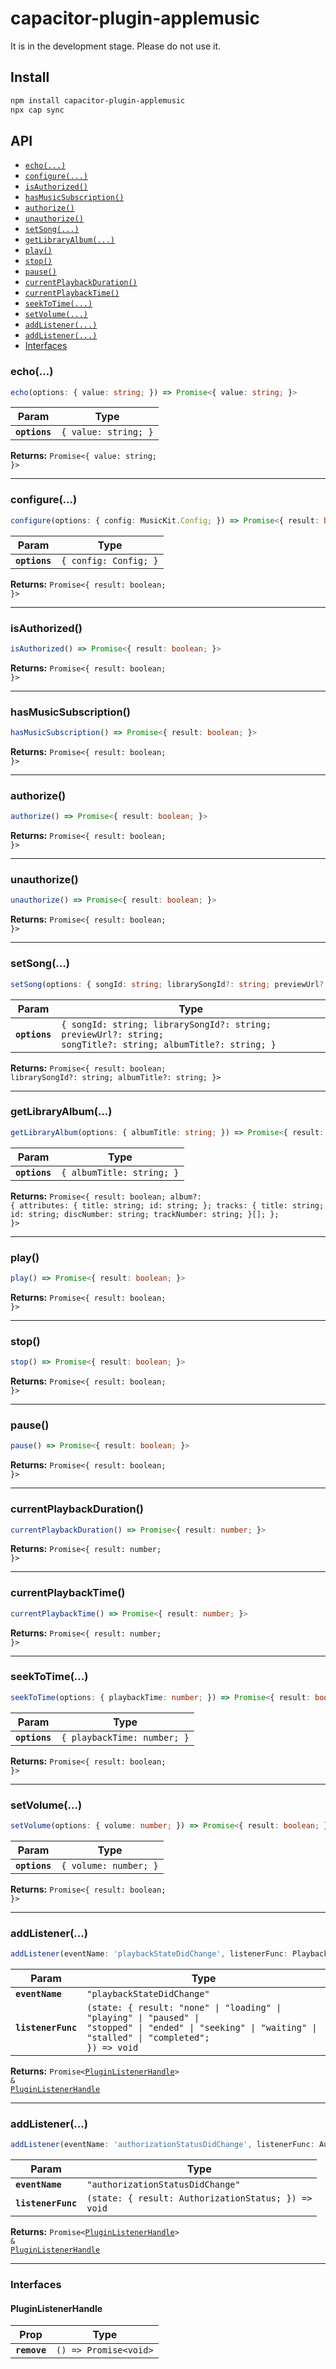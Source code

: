 # capacitor-plugin-applemusic

It is in the development stage. Please do not use it.

## Install

```bash
npm install capacitor-plugin-applemusic
npx cap sync
```

## API

<docgen-index>

* [`echo(...)`](#echo)
* [`configure(...)`](#configure)
* [`isAuthorized()`](#isauthorized)
* [`hasMusicSubscription()`](#hasmusicsubscription)
* [`authorize()`](#authorize)
* [`unauthorize()`](#unauthorize)
* [`setSong(...)`](#setsong)
* [`getLibraryAlbum(...)`](#getlibraryalbum)
* [`play()`](#play)
* [`stop()`](#stop)
* [`pause()`](#pause)
* [`currentPlaybackDuration()`](#currentplaybackduration)
* [`currentPlaybackTime()`](#currentplaybacktime)
* [`seekToTime(...)`](#seektotime)
* [`setVolume(...)`](#setvolume)
* [`addListener(...)`](#addlistener)
* [`addListener(...)`](#addlistener)
* [Interfaces](#interfaces)

</docgen-index>

<docgen-api>
<!--Update the source file JSDoc comments and rerun docgen to update the docs below-->

### echo(...)

```typescript
echo(options: { value: string; }) => Promise<{ value: string; }>
```

| Param         | Type                            |
| ------------- | ------------------------------- |
| **`options`** | <code>{ value: string; }</code> |

**Returns:** <code>Promise&lt;{ value: string; }&gt;</code>

--------------------


### configure(...)

```typescript
configure(options: { config: MusicKit.Config; }) => Promise<{ result: boolean; }>
```

| Param         | Type                             |
| ------------- | -------------------------------- |
| **`options`** | <code>{ config: Config; }</code> |

**Returns:** <code>Promise&lt;{ result: boolean; }&gt;</code>

--------------------


### isAuthorized()

```typescript
isAuthorized() => Promise<{ result: boolean; }>
```

**Returns:** <code>Promise&lt;{ result: boolean; }&gt;</code>

--------------------


### hasMusicSubscription()

```typescript
hasMusicSubscription() => Promise<{ result: boolean; }>
```

**Returns:** <code>Promise&lt;{ result: boolean; }&gt;</code>

--------------------


### authorize()

```typescript
authorize() => Promise<{ result: boolean; }>
```

**Returns:** <code>Promise&lt;{ result: boolean; }&gt;</code>

--------------------


### unauthorize()

```typescript
unauthorize() => Promise<{ result: boolean; }>
```

**Returns:** <code>Promise&lt;{ result: boolean; }&gt;</code>

--------------------


### setSong(...)

```typescript
setSong(options: { songId: string; librarySongId?: string; previewUrl?: string; songTitle?: string; albumTitle?: string; }) => Promise<{ result: boolean; librarySongId?: string; albumTitle?: string; }>
```

| Param         | Type                                                                                                                   |
| ------------- | ---------------------------------------------------------------------------------------------------------------------- |
| **`options`** | <code>{ songId: string; librarySongId?: string; previewUrl?: string; songTitle?: string; albumTitle?: string; }</code> |

**Returns:** <code>Promise&lt;{ result: boolean; librarySongId?: string; albumTitle?: string; }&gt;</code>

--------------------


### getLibraryAlbum(...)

```typescript
getLibraryAlbum(options: { albumTitle: string; }) => Promise<{ result: boolean; album?: { attributes: { title: string; id: string; }; tracks: { title: string; id: string; discNumber: string; trackNumber: string; }[]; }; }>
```

| Param         | Type                                 |
| ------------- | ------------------------------------ |
| **`options`** | <code>{ albumTitle: string; }</code> |

**Returns:** <code>Promise&lt;{ result: boolean; album?: { attributes: { title: string; id: string; }; tracks: { title: string; id: string; discNumber: string; trackNumber: string; }[]; }; }&gt;</code>

--------------------


### play()

```typescript
play() => Promise<{ result: boolean; }>
```

**Returns:** <code>Promise&lt;{ result: boolean; }&gt;</code>

--------------------


### stop()

```typescript
stop() => Promise<{ result: boolean; }>
```

**Returns:** <code>Promise&lt;{ result: boolean; }&gt;</code>

--------------------


### pause()

```typescript
pause() => Promise<{ result: boolean; }>
```

**Returns:** <code>Promise&lt;{ result: boolean; }&gt;</code>

--------------------


### currentPlaybackDuration()

```typescript
currentPlaybackDuration() => Promise<{ result: number; }>
```

**Returns:** <code>Promise&lt;{ result: number; }&gt;</code>

--------------------


### currentPlaybackTime()

```typescript
currentPlaybackTime() => Promise<{ result: number; }>
```

**Returns:** <code>Promise&lt;{ result: number; }&gt;</code>

--------------------


### seekToTime(...)

```typescript
seekToTime(options: { playbackTime: number; }) => Promise<{ result: boolean; }>
```

| Param         | Type                                   |
| ------------- | -------------------------------------- |
| **`options`** | <code>{ playbackTime: number; }</code> |

**Returns:** <code>Promise&lt;{ result: boolean; }&gt;</code>

--------------------


### setVolume(...)

```typescript
setVolume(options: { volume: number; }) => Promise<{ result: boolean; }>
```

| Param         | Type                             |
| ------------- | -------------------------------- |
| **`options`** | <code>{ volume: number; }</code> |

**Returns:** <code>Promise&lt;{ result: boolean; }&gt;</code>

--------------------


### addListener(...)

```typescript
addListener(eventName: 'playbackStateDidChange', listenerFunc: PlaybackStateDidChangeListener) => Promise<PluginListenerHandle> & PluginListenerHandle
```

| Param              | Type                                                                                                                                                                     |
| ------------------ | ------------------------------------------------------------------------------------------------------------------------------------------------------------------------ |
| **`eventName`**    | <code>"playbackStateDidChange"</code>                                                                                                                                    |
| **`listenerFunc`** | <code>(state: { result: "none" \| "loading" \| "playing" \| "paused" \| "stopped" \| "ended" \| "seeking" \| "waiting" \| "stalled" \| "completed"; }) =&gt; void</code> |

**Returns:** <code>Promise&lt;<a href="#pluginlistenerhandle">PluginListenerHandle</a>&gt; & <a href="#pluginlistenerhandle">PluginListenerHandle</a></code>

--------------------


### addListener(...)

```typescript
addListener(eventName: 'authorizationStatusDidChange', listenerFunc: AuthorizationStatusDidChangeListener) => Promise<PluginListenerHandle> & PluginListenerHandle
```

| Param              | Type                                                              |
| ------------------ | ----------------------------------------------------------------- |
| **`eventName`**    | <code>"authorizationStatusDidChange"</code>                       |
| **`listenerFunc`** | <code>(state: { result: AuthorizationStatus; }) =&gt; void</code> |

**Returns:** <code>Promise&lt;<a href="#pluginlistenerhandle">PluginListenerHandle</a>&gt; & <a href="#pluginlistenerhandle">PluginListenerHandle</a></code>

--------------------


### Interfaces


#### PluginListenerHandle

| Prop         | Type                                      |
| ------------ | ----------------------------------------- |
| **`remove`** | <code>() =&gt; Promise&lt;void&gt;</code> |

</docgen-api>
